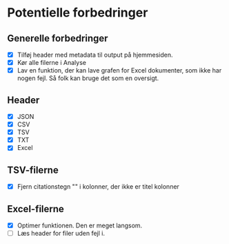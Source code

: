 # Potentielle forbedringer

## Generelle forbedringer
- [x] Tilføj header med metadata til output på hjemmesiden.
- [x] Kør alle filerne i Analyse
- [x] Lav en funktion, der kan lave grafen for Excel dokumenter, som ikke har nogen fejl. Så folk kan bruge det som en oversigt.

## Header
- [x] JSON
- [x] CSV
- [x] TSV
- [x] TXT
- [x] Excel

## TSV-filerne
- [x] Fjern citationstegn "" i kolonner, der ikke er titel kolonner

## Excel-filerne
- [x] Optimer funktionen. Den er meget langsom.
- [ ] Læs header for filer uden fejl i. 
